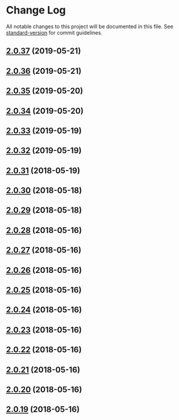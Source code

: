 # Change Log

All notable changes to this project will be documented in this file. See [standard-version](https://github.com/conventional-changelog/standard-version) for commit guidelines.

<a name="2.0.37"></a>
## [2.0.37](https://github.com/rainlst/neuron-fiber/compare/v2.0.36...v2.0.37) (2019-05-21)



<a name="2.0.36"></a>
## [2.0.36](https://github.com/rainlst/neuron-fiber/compare/v2.0.35...v2.0.36) (2019-05-21)



<a name="2.0.35"></a>
## [2.0.35](https://github.com/rainlst/neuron-fiber/compare/v2.0.34...v2.0.35) (2019-05-20)



<a name="2.0.34"></a>
## [2.0.34](https://github.com/rainlst/neuron-fiber/compare/v2.0.33...v2.0.34) (2019-05-20)



<a name="2.0.33"></a>
## [2.0.33](https://github.com/rainlst/neuron-fiber/compare/v2.0.32...v2.0.33) (2019-05-19)



<a name="2.0.32"></a>
## [2.0.32](https://github.com/rainlst/neuron-fiber/compare/v2.0.31...v2.0.32) (2019-05-19)



<a name="2.0.31"></a>
## [2.0.31](https://github.com/rainlst/neuron-fiber/compare/v2.0.30...v2.0.31) (2018-05-19)



<a name="2.0.30"></a>
## [2.0.30](https://github.com/rainlst/neuron-fiber/compare/v2.0.29...v2.0.30) (2018-05-18)



<a name="2.0.29"></a>
## [2.0.29](https://github.com/rainlst/neuron-fiber/compare/v2.0.28...v2.0.29) (2018-05-18)



<a name="2.0.28"></a>
## [2.0.28](https://github.com/rainlst/neuron-fiber/compare/v2.0.27...v2.0.28) (2018-05-16)



<a name="2.0.27"></a>
## [2.0.27](https://github.com/rainlst/neuron-fiber/compare/v2.0.26...v2.0.27) (2018-05-16)



<a name="2.0.26"></a>
## [2.0.26](https://github.com/rainlst/neuron-fiber/compare/v2.0.25...v2.0.26) (2018-05-16)



<a name="2.0.25"></a>
## [2.0.25](https://github.com/rainlst/neuron-fiber/compare/v2.0.24...v2.0.25) (2018-05-16)



<a name="2.0.24"></a>
## [2.0.24](https://github.com/rainlst/neuron-fiber/compare/v2.0.23...v2.0.24) (2018-05-16)



<a name="2.0.23"></a>
## [2.0.23](https://github.com/rainlst/neuron-fiber/compare/v2.0.22...v2.0.23) (2018-05-16)



<a name="2.0.22"></a>
## [2.0.22](https://github.com/rainlst/neuron-fiber/compare/v2.0.21...v2.0.22) (2018-05-16)



<a name="2.0.21"></a>
## [2.0.21](https://github.com/rainlst/neuron-fiber/compare/v2.0.20...v2.0.21) (2018-05-16)



<a name="2.0.20"></a>
## [2.0.20](https://github.com/rainlst/neuron-fiber/compare/v2.0.19...v2.0.20) (2018-05-16)



<a name="2.0.19"></a>
## [2.0.19](https://github.com/rainlst/neuron-fiber/compare/v2.0.11...v2.0.19) (2018-05-16)
